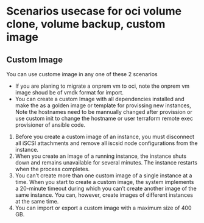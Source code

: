 # Scenarios usecase for oci volume clone, volume backup, custom image

## Custom Image
You can use custome image in any one of these 2 scenarios
* If you are planing to migrate a onprem vm to oci, note the onprem vm image shoud be of vmdk format for import.
* You can create a custom Image with all dependencies installed and make the as a golden image or template for provissing new instances, Note the hostnames need to be mannually changed after provission or use custom init to change the hostname or user terraform remote exec provisioner of ansible code.  

1. Before you create a custom image of an instance, you must disconnect all iSCSI attachments and remove all iscsid node configurations from the instance.  
2. When you create an image of a running instance, the instance shuts down and remains unavailable for several minutes. The instance restarts when the process 
completes.  
3. You can’t create more than one custom image of a single instance at a time. When you start to create a custom image, the system implements a 20-minute timeout during which you can’t create another image of the same instance. You can, however, create images of different instances at the same time.  
4. You can import or export a custom image with a maximum size of 400 GB.  
